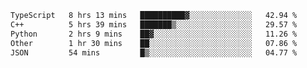 <!--START_SECTION:waka-->

```txt
TypeScript   8 hrs 13 mins   ██████████▓░░░░░░░░░░░░░░   42.94 %
C++          5 hrs 39 mins   ███████▒░░░░░░░░░░░░░░░░░   29.57 %
Python       2 hrs 9 mins    ██▓░░░░░░░░░░░░░░░░░░░░░░   11.26 %
Other        1 hr 30 mins    ██░░░░░░░░░░░░░░░░░░░░░░░   07.86 %
JSON         54 mins         █▒░░░░░░░░░░░░░░░░░░░░░░░   04.77 %
```

<!--END_SECTION:waka-->
